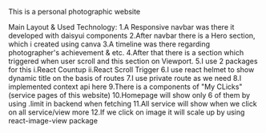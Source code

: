 This is a personal photographic website

Main Layout & Used Technology:
    1.A Responsive navbar was there it developed with daisyui components
    2.After navbar there is a Hero section, which i created using canva
    3.A timeline was there regarding photographer's achievement & etc.
    4.After that there is a section which triggered when user scroll and this section on Viewport.
    5.I use 2 packages for this
        i.React Countup
        ii.React Scroll Trigger
    6.I use react helmet to show dynamic title on the basis of routes
    7.I use private route as we need
    8.I implemented context api here
    9.There is a components of "My CLicks"(service pages of this website)
    10.Homepage will show only 6 of them by using .limit in backend when fetching
    11.All service will show when we click on all service/view more
    12.If we click on image it will scale up by using react-image-view package